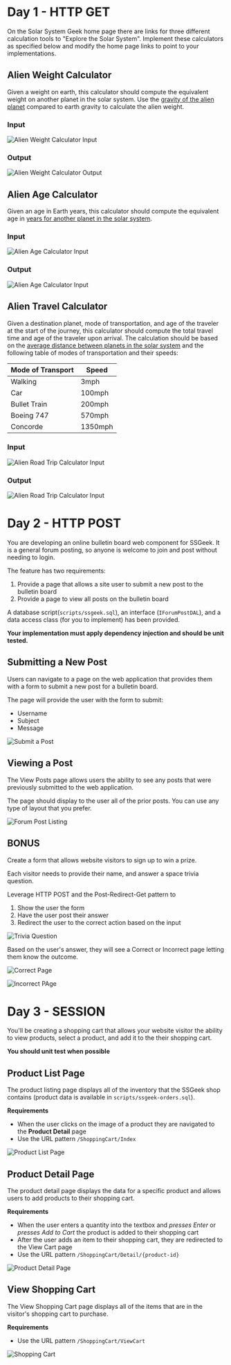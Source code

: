 
# Day 1 - HTTP GET

On the Solar System Geek home page there are links for three different calculation tools to "Explore the Solar System". Implement these calculators as specified below and modify the home page links to point to your implementations.

## Alien Weight Calculator
Given a weight on earth, this calculator should compute the equivalent weight on another planet in the solar system.  Use the [gravity of the alien planet](http://www.aerospaceweb.org/question/astronomy/q0227.shtml) compared to earth gravity to calculate the alien weight.

### **Input**
![Alien Weight Calculator Input](etc/alien_weight_input.png)

### **Output**
![Alien Weight Calculator Output](etc/alien_weight_output.png)

<p style="page-break-before: always;"></p>

## Alien Age Calculator
Given an age in Earth years, this calculator should compute the equivalent age in [years for another planet in the solar system](http://www.enchantedlearning.com/subjects/astronomy/age.shtml).

### **Input**
![Alien Age Calculator Input](etc/alien_age_input.png)

### **Output**
![Alien Age Calculator Input](etc/alien_age_output.png)

<p style="page-break-before: always;"></p>

## Alien Travel Calculator
Given a destination planet, mode of transportation, and age of the traveler at the start of the journey, this calculator should compute the total travel time and age of the traveler upon arrival. The calculation should be based on the [average distance between planets in the solar system](http://theplanets.org/distances-between-planets/) and the following table of modes of transportation and their speeds:

| Mode of Transport | Speed   |
| ----------------- | ------- | 
| Walking				| 3mph    | 
| Car					| 100mph  | 
| Bullet Train		| 200mph  | 
| Boeing 747			| 570mph  | 
| Concorde			| 1350mph | 

### **Input**
![Alien Road Trip Calculator Input](etc/alien_roadtrip_input.png)

### **Output**
![Alien Road Trip Calculator Input](etc/alien_roadtrip_output.png)

<p style="page-break-before: always;"></p>

# Day 2 - HTTP POST

You are developing an online bulletin board web component for SSGeek. It is a general forum posting, so anyone is welcome to join and post without needing to login.

The feature has two requirements:
1. Provide a page that allows a site user to submit a new post to the bulletin board
2. Provide a page to view all posts on the bulletin board

A database script(`scripts/ssgeek.sql`), an interface (`IForumPostDAL`), and a data access class (for you to implement) has been provided.

**Your implementation must apply dependency injection and should be unit tested.**

## Submitting a New Post

Users can navigate to a page on the web application that provides them with a form to submit a new post for a bulletin board.

The page will provide the user with the form to submit:

* Username
* Subject
* Message

![Submit a Post](etc/new_post.png)

## Viewing a Post

The View Posts page allows users the ability to see any posts that were previously submitted to the web application.

The page should display to the user all of the prior posts. You can use any type of layout that you prefer. 

![Forum Post Listing](etc/forum_posts.png)

<p style="page-break-before: always;"></p>

## BONUS

Create a form that allows website visitors to sign up to win a prize.

Each visitor needs to provide their name, and answer a space trivia question.

Leverage HTTP POST and the Post-Redirect-Get pattern to
1. Show the user the form
2. Have the user post their answer
3. Redirect the user to the correct action based on the input

![Trivia Question](etc/bonus_survey.png)

Based on the user's answer, they will see a Correct or Incorrect page letting them know the outcome.

![Correct Page](etc/bonus_correct_answer.png)

![Incorrect PAge](etc/bonus_incorrect_answer.png)

<p style="page-break-before: always;"></p>

# Day 3 - SESSION

You'll be creating a shopping cart that allows your website visitor the ability to view products, select a product, and add it to the their shopping cart.

**You should unit test when possible**

## Product List Page

The product listing page displays all of the inventory that the SSGeek shop contains (product data is available in `scripts/ssgeek-orders.sql`).

**Requirements**

- When the user clicks on the image of a product they are navigated to the **Product Detail** page
- Use the URL pattern `/ShoppingCart/Index` 

![Product List Page](etc/products.png)

## Product Detail Page

The product detail page displays the data for a specific product and allows users to add products to their shopping cart.

**Requirements**

- When the user enters a quantity into the textbox and *presses Enter* or *presses Add to Cart* the product is added to their shopping cart
- After the user adds an item to their shopping cart, they are redirected to the View Cart page
- Use the URL pattern `/ShoppingCart/Detail/{product-id}`

![Product Detail Page](etc/product_detail.png)

## View Shopping Cart

The View Shopping Cart page displays all of the items that are in the visitor's shopping cart to purchase.

**Requirements**

- Use the URL pattern `/ShoppingCart/ViewCart`

![Shopping Cart](etc/view_cart.png)



